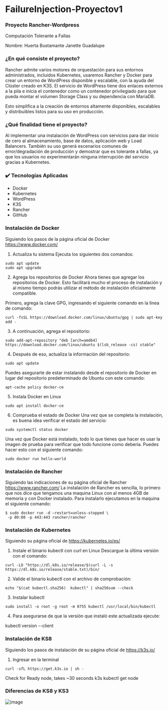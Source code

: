 # FailureInjection-Proyectov1
### Proyecto Rancher-Wordpress 
Computación Tolerante a Fallas 

Nombre: Huerta Bustamante Janette Guadalupe

### ¿En qué consiste el proyecto? 
Rancher admite varios motores de orquestación para sus entornos administrados, incluidos Kubernetes, usaremos Rancher y Docker para crear un entorno de WordPress  disponible y escalable, con la ayuda del Clúster creado en K3S. El servicio de WordPress tiene dos enlaces externos a la pila e inicia el contenedor como un contenedor privilegiado para que pueda montar el volumen Storage Class y su dependencia con MariaDB.

Esto simplifica a la creación de entornos altamente disponibles, escalables y distribuibles listos para su uso en producción.

### ¿Qué finalidad tiene el proyecto?
Al implementar una instalación de WordPress con servicios para dar inicio de cero al almacenamiento, base de datos, aplicación web y Load Balancers.
También su uso generá escenarios comunes de error/degradación de producción y demostrar que es tolerante a fallas, ya que los usuarios no experimentarán ninguna interrupción del servicio gracias a Kubernetes.

### :heavy_check_mark: Tecnologías Aplicadas
- Docker
- Kubernetes
- WordPress
- K3S
- Rancher
- GitHub

### Instalación de Docker 
Siguiendo los pasos de la página oficial de Docker https://www.docker.com/
1. Actualiza tu sistema
Ejecuta los siguientes dos comandos:
```
sudo apt update
sudo apt upgrade
```

2. Agrega los repositorios de Docker
Ahora tienes que agregar los repositorios de Docker. Esto facilitará mucho el proceso de instalación y al mismo tiempo podrás utilizar el método de instalación oficialmente compatible.

Primero, agrega la clave GPG, ingresando el siguiente comando en la línea de comando:
```
curl -fsSL https://download.docker.com/linux/ubuntu/gpg | sudo apt-key add -
```
3. A continuación, agrega el repositorio:
```
sudo add-apt-repository "deb [arch=amd64] https://download.docker.com/linux/ubuntu $(lsb_release -cs) stable"
```
4. Después de eso, actualiza la información del repositorio:
```
sudo apt update
```
Puedes asegurarte de estar instalando desde el repositorio de Docker en lugar del repositorio predeterminado de Ubuntu con este comando:
```
apt-cache policy docker-ce
```

5. Instala Docker en Linux
```
sudo apt install docker-ce
```
6. Comprueba el estado de Docker
Una vez que se completa la instalación, es buena idea verificar el estado del servicio:
```
sudo systemctl status docker
```

Una vez que Docker está instalado, todo lo que tienes que hacer es usar la imagen de prueba para verificar que todo funcione como debería. Puedes hacer esto con el siguiente comando:
```
sudo docker run hello-world
```

### Instalación de Rancher 
Siguiendo las indicaciones de su página oficial de Rancher https://www.rancher.com/
La instalación de Rancher es sencilla, lo primero que nos dice que tengamos una maquina Linux con al menos 4GB de memoria y con Docker instalado.
Para instalarlo ejecutamos en la maquina el siguiente comando:

```
$ sudo docker run -d –restart=unless-stopped \
 -p 80:80 -p 443:443 rancher/rancher
```
### Instalación de Kubernetes
Siguiendo su página oficial de https://kubernetes.io/es/

1. Instale el binario kubectl con curl en Linux
Descargue la última versión con el comando:
```
curl -LO "https://dl.k8s.io/release/$(curl -L -s https://dl.k8s.io/release/stable.txt)/bin/
```
2. Valide el binario kubectl con el archivo de comprobación:
```
echo "$(cat kubectl.sha256)  kubectl" | sha256sum --check
```
3. Instalar kubectl
```
sudo install -o root -g root -m 0755 kubectl /usr/local/bin/kubectl
```
4. Para asegurarse de que la versión que instaló este actualizada ejecute:

kubectl version --client

### Instalación de KS8
Siguiendo los pasos de instalación de su página oficial de https://k3s.io/

1. Ingresar en la terminal 
```
curl -sfL https://get.k3s.io | sh - 
```
Check for Ready node, takes ~30 seconds 
k3s kubectl get node 

### Diferencias de KS8 y KS3

![image](https://user-images.githubusercontent.com/70995323/205823585-4524c47a-cfd3-4f48-95f6-cda0eddc4f8c.png)
